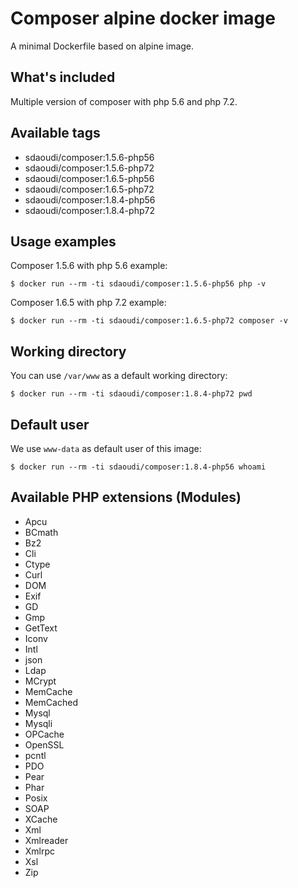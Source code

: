 # Composer alpine docker image #

A minimal Dockerfile based on alpine image.

## What's included ##

Multiple version of composer with php 5.6 
and php 7.2.

## Available tags ##

- sdaoudi/composer:1.5.6-php56
- sdaoudi/composer:1.5.6-php72
- sdaoudi/composer:1.6.5-php56
- sdaoudi/composer:1.6.5-php72
- sdaoudi/composer:1.8.4-php56
- sdaoudi/composer:1.8.4-php72

## Usage examples ##

Composer 1.5.6 with php 5.6 example:

    $ docker run --rm -ti sdaoudi/composer:1.5.6-php56 php -v

Composer 1.6.5 with php 7.2 example:

    $ docker run --rm -ti sdaoudi/composer:1.6.5-php72 composer -v

## Working directory ##

You can use ``/var/www`` as a default working directory:

	$ docker run --rm -ti sdaoudi/composer:1.8.4-php72 pwd

## Default user ##

We use ``www-data`` as default user of this image:

	$ docker run --rm -ti sdaoudi/composer:1.8.4-php56 whoami

## Available PHP extensions (Modules) ##

- Apcu
- BCmath
- Bz2
- Cli
- Ctype
- Curl
- DOM
- Exif
- GD
- Gmp
- GetText
- Iconv
- Intl
- json
- Ldap
- MCrypt
- MemCache
- MemCached
- Mysql
- Mysqli
- OPCache
- OpenSSL
- pcntl
- PDO
- Pear
- Phar
- Posix
- SOAP
- XCache
- Xml
- Xmlreader
- Xmlrpc
- Xsl
- Zip

